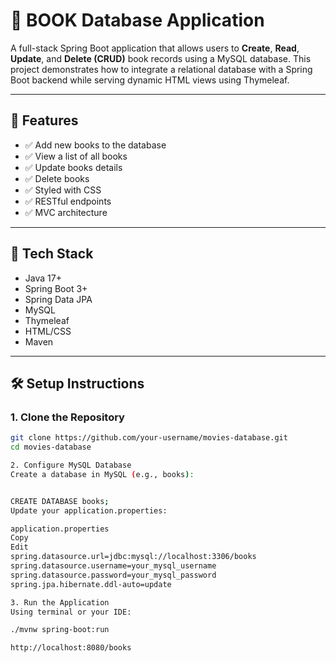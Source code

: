 # 📕 BOOK Database Application

A full-stack Spring Boot application that allows users to **Create**, **Read**, **Update**, and **Delete (CRUD)** book records using a MySQL database. This project demonstrates how to integrate a relational database with a Spring Boot backend while serving dynamic HTML views using Thymeleaf.

---

## 🚀 Features

- ✅ Add new books to the database
- ✅ View a list of all books
- ✅ Update books details
- ✅ Delete books
- ✅ Styled with CSS
- ✅ RESTful endpoints
- ✅ MVC architecture

---

## 🧰 Tech Stack

- Java 17+
- Spring Boot 3+
- Spring Data JPA
- MySQL
- Thymeleaf
- HTML/CSS
- Maven

---

## 🛠️ Setup Instructions

### 1. Clone the Repository

```bash
git clone https://github.com/your-username/movies-database.git
cd movies-database

2. Configure MySQL Database
Create a database in MySQL (e.g., books):


CREATE DATABASE books;
Update your application.properties:

application.properties
Copy
Edit
spring.datasource.url=jdbc:mysql://localhost:3306/books
spring.datasource.username=your_mysql_username
spring.datasource.password=your_mysql_password
spring.jpa.hibernate.ddl-auto=update

3. Run the Application
Using terminal or your IDE:

./mvnw spring-boot:run

http://localhost:8080/books
